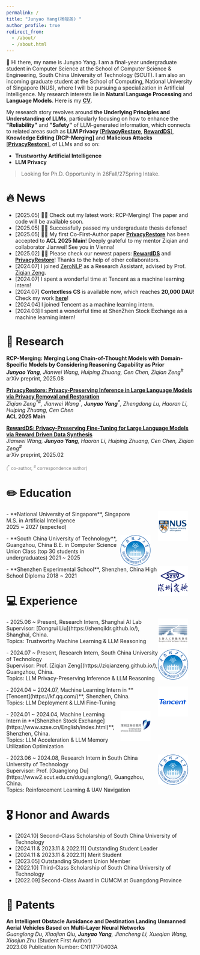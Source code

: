 ```yaml
---
permalink: /
title: "Junyao Yang(杨竣尧) "
author_profile: true
redirect_from: 
  - /about/
  - /about.html
---
```


👋 Hi there, my name is Junyao Yang. I am a final-year undergraduate student in Computer Science at the School of Computer Science & Engineering, South China University of Technology (SCUT). I am also an incoming graduate student at the School of Computing, National University of Singapore (NUS), where I will be pursuing a specialization in Artificial Intelligence. My research interests lie in **Natural Language Processing** and **Language Models**. Here is my **[CV](https://drive.google.com/file/d/17UEE4NB9HbyNba8TwQ5oO3y3Tu7hwhZm/view?usp=sharing)**.

My research story revolves around **the Underlying Principles and Understanding of LLMs**, particularly focusing on how to enhance the **"Reliability"** and **"Safety"** of LLM-generated information, which connects to related areas such as **LLM Privacy** [**[PrivacyRestore](https://arxiv.org/abs/2406.01394)**, **[RewardDS](https://arxiv.org/abs/2502.18517)**], **Knowledge Editing** **[RCP-Merging]** and **Malicious Attacks** [**[PrivacyRestore](https://arxiv.org/abs/2406.01394)**], of LLMs and so on:

- **Trustworthy Artificial Intelligence**
- **LLM Privacy**

> Looking for Ph.D. Opportunity in 26Fall/27Spring Intake.


<!-- - [2025.02] **RewardDS** is available now! Check our work **[here](https://arxiv.org/abs/2502.18517)**! -->
<!-- - [2024.10] **PrivactRestore** is available now! Check our work **[here](https://arxiv.org/abs/2406.01394)**! -->
 <!--  a novel merging framework that integrates domain-specific LLMs with long Chain-of-Thought (CoT) capability while maintaining performance in their original domain! -->
 
# 🔥 News
- [2025.05] 🚀🚀 Check out my latest work: RCP-Merging! The paper and code will be available soon.
- [2025.05] 🎉🎉 Successfully passed my undergraduate thesis defense!
- [2025.05] 🎉🎉 My first Co-First-Author paper **[PrivacyRestore](https://arxiv.org/abs/2406.01394)** has been accepted to **ACL 2025 Main**! Deeply grateful to my mentor Ziqian and collaborator Jianwei! See you in Vienna!
- [2025.02] 🚀🚀 Please check our newest papers: **[RewardDS](https://arxiv.org/abs/2502.18517)** and **[PrivacyRestore](https://arxiv.org/abs/2406.01394)**! Thanks to the help of other collaborators.
- [2024.07] I joined [ZeroNLP](https://github.com/ZeroNLP) as a Research Assistant, advised by Prof. [Ziqian Zeng](https://ziqianzeng.github.io/).
- [2024.07] I spent a wonderful time at Tencent as a machine learning intern!
- [2024.07] **Contextless CS** is available now, which reaches **20,000 DAU**! Check my work **[here](https://kf.qq.com/)**!
- [2024.04] I joined Tencent as a machine learning intern.
- [2024.03] I spent a wonderful time at ShenZhen Stock Exchange as a machine learning intern!

# 🧐 Research 

**RCP-Merging: Merging Long Chain-of-Thought Models with Domain-Specific Models by Considering Reasoning Capability as Prior**<br>
***Junyao Yang**, Jianwei Wang, Huiping Zhuang, Cen Chen, Ziqian Zeng<sup>\#</sup>*<br>
arXiv preprint, 2025.08 <br>

**[PrivacyRestore: Privacy-Preserving Inference in Large Language Models via Privacy Removal and Restoration](https://arxiv.org/abs/2406.01394)**<br>
*Ziqian Zeng<sup>\*\#</sup>, Jianwei Wang<sup>\*</sup>, **Junyao Yang<sup>\*</sup>**, Zhengdong Lu, Haoran Li, Huiping Zhuang, Cen Chen*<br>
**ACL 2025 Main**<br>


**[RewardDS: Privacy-Preserving Fine-Tuning for Large Language Models via Reward Driven Data Synthesis](https://arxiv.org/abs/2502.18517)**<br>
*Jianwei Wang, **Junyao Yang**, Haoran Li, Huiping Zhuang, Cen Chen, Ziqian Zeng<sup>\#</sup>*<br>
arXiv preprint, 2025.02 <br>

<span style="color: grey;"><sub>(<sup>\*</sup> co-author, <sup>#</sup> correspondence author)</sub></span>

✏️ Education
======
<p>
    <img src="images/NUS.jpg" alt="NUS" style="float: right; margin-right: 20px;; width: 80px; height: 80px;">
</p>
- **National University of Singapore**, Singapore <br>
  M.S. in Artificial Intelligence <br>
  2025 ~ 2027 (expected) <br>
<p>
    <img src="images/South_China_University_of_Technology_Logo_(Since_2022).svg.png" alt="SCUT" style="float: right; margin-right: 20px;; width: 80px; height: 80px;">
</p>
- **South China University of Technology**, Guangzhou, China  
  B.E. in Computer Science Union Class (top 30 students in undergraduates)  
  2021 ~ 2025
<p>
    <img src="images/SZSY_Logo.png" alt="SZSY" style="float: right; margin-right: 20px;; width: 80px; height: 80px;">
</p>
- **Shenzhen Experimental School**, Shenzhen, China  
  High School Diploma  
  2018 ~ 2021

💻 Experience
======
<p>
    <img src="images/ailab.png" alt="ailab" style="float: right; margin-right: 20px;; width: 80px; height: 80px;">
</p>
- 2025.06 ~ Present, Research Intern, Shanghai AI Lab <br>
  Supervisor: [Dongrui Liu](https://shenqildr.github.io/), Shanghai, China. <br>
  Topics: Trustworthy Machine Learning & LLM Reasoning <br>

<p>
    <img src="images/South_China_University_of_Technology_Logo_(Since_2022).svg.png" alt="SCUT" style="float: right; margin-right: 20px;; width: 80px; height: 80px;">
</p>
- 2024.07 ~ Present, Research Intern, South China University of Technology <br>
  Supervisor: Prof. [Ziqian Zeng](https://ziqianzeng.github.io/), Guangzhou, China. <br>
  Topics: LLM Privacy-Preserving Inference & LLM Reasoning <br>
  
<p>
    <img src="images/Tencent.png" alt="Tencent" style="float: right; margin-right: 20px;; width: 80px; height: 80px;">
</p>
- 2024.04 ~ 2024.07, Machine Learning Intern in **[Tencent](https://kf.qq.com/)**, Shenzhen, China. <br>
  Topics: LLM Deployment & LLM Fine-Tuning <br>

<p>
    <img src="images/SZSE.jpg" alt="szse" style="float: right; margin-right: 20px;; width: 80px; height: 80px;">
</p>
- 2024.01 ~ 2024.04, Machine Learning Intern in **[Shenzhen Stock Exchange](https://www.szse.cn/English/index.html)**, Shenzhen, China. <br>
  Topics: LLM Acceleration & LLM Memory Utilization Optimization <br>

<p>
    <img src="images/South_China_University_of_Technology_Logo_(Since_2022).svg.png" alt="SCUT" style="float: right; margin-right: 20px;; width: 80px; height: 80px;">
</p>
- 2023.06 ~ 2024.08, Research Intern in South China University of Technology <br>
  Supervisor: Prof. [Guanglong Du](https://www2.scut.edu.cn/duguanglong/), Guangzhou, China. <br>
  Topics: Reinforcement Learning & UAV Navigation <br>


🎖️ Honor and Awards
======
-	[2024.10] Second-Class Scholarship of South China University of Technology
- [2024.11 & 2023.11 & 2022.11] Outstanding Student Leader 
- [2024.11 & 2023.11 & 2022.11] Merit Student 
- [2023.05] Outstanding Student Union Member
- [2022.10] Third-Class Scholarship of South China University of Technology
- [2022.09] Second-Class Award in CUMCM at Guangdong Province 

📘 Patents
======
**An Intelligent Obstacle Avoidance and Destination Landing Unmanned Aerial Vehicles Based on Multi-Layer Neural Networks**<br>
*Guanglong Du, Xiaojian Qiu, **Junyao Yang**, Jiancheng Li, Xueqian Wang, Xiaojun Zhu* (Student First Author)<br>
2023.08  Publication Number: CN117170403A  
